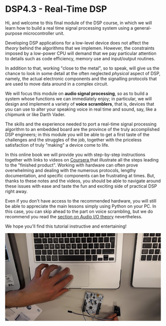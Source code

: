 # DSP4.3 - Real-Time DSP

Hi, and welcome to this final module of the DSP course, in which we will learn how to build a real time signal processing system using a general-purpose microcontroller unit. 

Developing DSP applications for a low-level device does not affect the _theory_ behind the algorithms that we implemen. However, the constraints imposed by a low-power CPU will demand that we pay particular attention to details such as code efficiency, memory use and input/output routines.

In addition to that, working "close to the metal", so to speak, will give us the chance to look in some detail at the often neglected _physical_ aspect of DSP, namely, the actual electronic components and the signalling protocols that are used to move data around in a complex circuit.

We will focus this module on **audio signal processing**, so as to build a system whose functions we can immediately enjoy; in particular, we will design and implement a variety of **voice scramblers**, that is, devices that you can use to alter your speaking voice in real time and sound, say, like a chipmunk or like Darth Vader.

The skills and the experience needed to port a real-time signal processing algorithm to an embedded board are the province of the truly accomplished DSP engineers; in this module you will be able to get a first taste of the challenges and the struggles of the job, together with the priceless satisfaction of truly "making" a device come to life.

In this online book we will provide you with step-by-step instructions together with links to videos on [Coursera ](https://www.coursera.org/learn/dsp4/)that illustrate all the steps leading to the "finished product". Working with hardware can often prove overwhelming and dealing with the numerous protocols, lengthy documentation, and specific components can be frustrating at times. But, thanks to these notes and the videos, you should be able to navigate around these issues with ease and taste the fun and exciting side of practical DSP right away.

Even if you don't have access to the recommended hardware, you will still be able to appreciate the main lessons simply using Python on your PC. In this case, you can skip ahead to the part on voice scrambling, but we do recommend you read the [section on Audio I/O theory](audio-peripherals/audio-io.md) nevertheless.

We hope you'll find this tutorial instructive and entertaining!

![](.gitbook/assets/intro-1.jpg)

